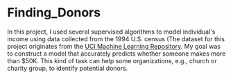 # Finding_Donors
In this project, I used several supervised algorithms to model individual's income using data collected from the 1994 U.S. census (The dataset for this project originates from the [UCI Machine Learning Repository](https://archive.ics.uci.edu/ml/datasets/Census+Income). My goal was to construct a model that accurately predicts whether someone makes more than $50K. This kind of task can help some organizations, e.g., church or charity group, to identify potential donors. 
